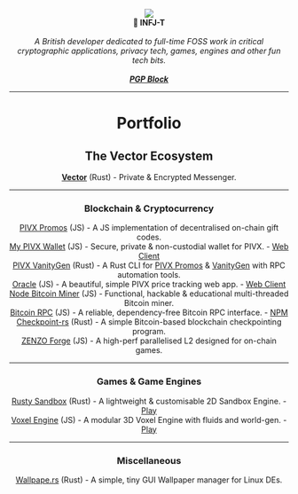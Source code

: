 <p align="center">
  <img src="https://github.com/JSKitty/JSKitty/assets/42538664/45b32304-1b02-4f4f-8df0-c6dd2f858866"/>
  <br>
  <b>🌿 INFJ-T</b>
  <br>
  <br>
  <i>A British developer dedicated to full-time FOSS work in critical cryptographic applications, privacy tech, games, engines and other fun tech bits.</i>
  <br><br>
  <i><b><a href="https://mypivxwallet.org/JSKitty.txt">PGP Block</a></b></i>
</p>

---

<h1 align="center">Portfolio</h1>

<p align="center">
  <h2 align="center">The Vector Ecosystem</h2>
  <p align="center">
    <b><a href="https://github.com/JSKitty/Vector">Vector</a></b> (Rust) - Private & Encrypted Messenger.
  </p>

  ---
  
  <h3 align="center">Blockchain & Cryptocurrency</h3>
  <p align="center">
    <a href="https://github.com/PIVX-Labs/PIVX-Promos">PIVX Promos</a> (JS) - A JS implementation of decentralised on-chain gift codes.
    <br>
    <a href="https://github.com/PIVX-Labs/MyPIVXWallet">My PIVX Wallet</a> (JS) - Secure, private & non-custodial wallet for PIVX. - <a href="https://mypivxwallet.org/">Web Client</a>
    <br>
    <a href="https://github.com/PIVX-Labs/VanityGen">PIVX VanityGen</a> (Rust) - A Rust CLI for <a href="https://github.com/PIVX-Labs/PIVX-Promos">PIVX Promos</a> & <a href="https://en.bitcoin.it/wiki/Vanitygen">VanityGen</a> with RPC automation tools.
    <br>
    <a href="https://github.com/PIVX-Labs/Oracle">Oracle</a> (JS) - A beautiful, simple PIVX price tracking web app. - <a href="https://pivxla.bz/oracle">Web Client</a>
    <br>
    <a href="https://github.com/JSKitty/node-bitcoin-miner">Node Bitcoin Miner</a> (JS) - Functional, hackable & educational multi-threaded Bitcoin miner.
    <br>
    <a href="https://github.com/JSKitty/bitcoin-rpc">Bitcoin RPC</a> (JS) - A reliable, dependency-free Bitcoin RPC interface. - <a href="https://www.npmjs.com/package/@jskitty/bitcoin-rpc">NPM</a>
    <br>
    <a href="https://github.com/JSKitty/checkpoint-rs">Checkpoint-rs</a> (Rust) - A simple Bitcoin-based blockchain checkpointing program.
    <br>
    <a href="https://github.com/ZENZO-Ecosystem/zenzo-forge">ZENZO Forge</a> (JS) - A high-perf parallelised L2 designed for on-chain games.
    <br>
  </p>
</p>

---

<p align="center">
  <h3 align="center">Games & Game Engines</h3>
  <p align="center">
    <a href="https://github.com/JSKitty/rusty-sandbox">Rusty Sandbox</a> (Rust) - A lightweight & customisable 2D Sandbox Engine. - <a href="https://stakecubecoin.net/wasm-sandbox/">Play</a>
    <br>
    <a href="https://github.com/JSKitty/voxel-engine">Voxel Engine</a> (JS) - A modular 3D Voxel Engine with fluids and world-gen. - <a href="https://jskitty.github.io/voxel-engine/">Play</a>
  </p>
</p>

---

<p align="center">
  <h3 align="center">Miscellaneous</h3>
  <p align="center">
    <a href="https://github.com/JSKitty/wallpape.rs">Wallpape.rs</a> (Rust) - A simple, tiny GUI Wallpaper manager for Linux DEs.
  </p>
</p>

